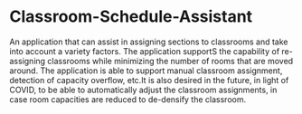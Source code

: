 # Classroom-Schedule-Assistant
An application that can assist in assigning sections to classrooms and take into account a variety factors. The application supportS the capability of re-assigning classrooms while minimizing the number of rooms that are moved around. The application is able to support manual classroom assignment, detection of capacity overflow, etc.It is also desired in the future, in light of COVID, to be able to automatically adjust the classroom assignments, in case room capacities are reduced to de-densify the classroom.
